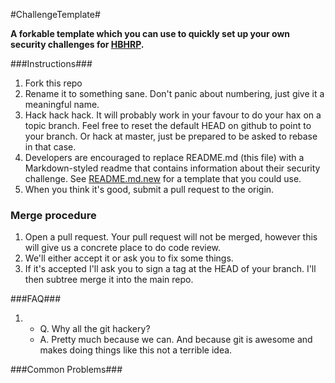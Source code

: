 #ChallengeTemplate#

**A forkable template which you can use to quickly set up your own security challenges for [HBHRP](https://github.com/HBHRP).**


###Instructions###

1. Fork this repo
2. Rename it to something sane. Don't panic about numbering, just give it a meaningful name.
3. Hack hack hack. It will probably work in your favour to do your hax on a topic branch. Feel free to reset the default HEAD on github to point to your branch. Or hack at master, just be prepared to be asked to rebase in that case.
4. Developers are encouraged to replace README.md (this file) with a Markdown-styled readme that contains information about their security challenge. See [README.md.new](https://github.com/HBHRP/ChallengeTemplate/tree/master/doc/README.md.new) for a template that you could use.
5. When you think it's good, submit a pull request to the origin.

### Merge procedure

1. Open a pull request. Your pull request will not be merged, however this will give us a concrete place to do code review.
2. We'll either accept it or ask you to fix some things.
3. If it's accepted I'll ask you to sign a tag at the HEAD of your branch. I'll then subtree merge it into the main repo.

###FAQ###

1. 
   * Q. Why all the git hackery?
   * A. Pretty much because we can. And because git is awesome and makes doing things like this not a terrible idea.

###Common Problems###
